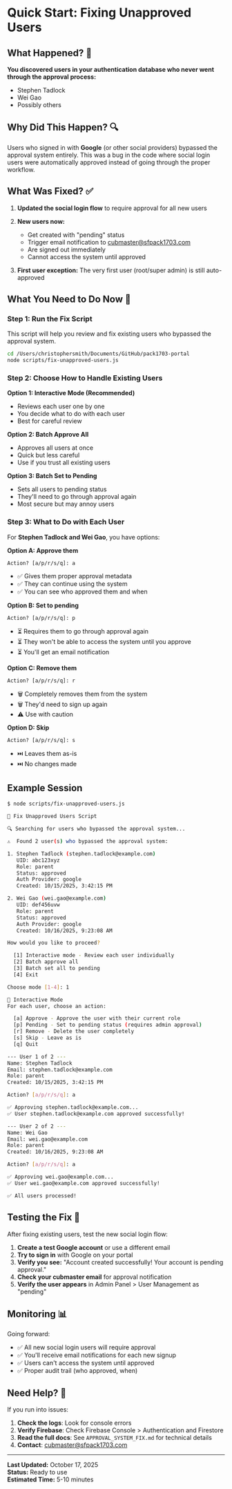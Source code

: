 # Quick Start: Fixing Unapproved Users

## What Happened? 🤔

**You discovered users in your authentication database who never went through the approval process:**
- Stephen Tadlock
- Wei Gao
- Possibly others

## Why Did This Happen? 🔍

Users who signed in with **Google** (or other social providers) bypassed the approval system entirely. This was a bug in the code where social login users were automatically approved instead of going through the proper workflow.

## What Was Fixed? ✅

1. **Updated the social login flow** to require approval for all new users
2. **New users now:**
   - Get created with "pending" status
   - Trigger email notification to cubmaster@sfpack1703.com
   - Are signed out immediately
   - Cannot access the system until approved

3. **First user exception:** The very first user (root/super admin) is still auto-approved

## What You Need to Do Now 🎯

### Step 1: Run the Fix Script

This script will help you review and fix existing users who bypassed the approval system.

```bash
cd /Users/christophersmith/Documents/GitHub/pack1703-portal
node scripts/fix-unapproved-users.js
```

### Step 2: Choose How to Handle Existing Users

**Option 1: Interactive Mode (Recommended)**
- Reviews each user one by one
- You decide what to do with each user
- Best for careful review

**Option 2: Batch Approve All**
- Approves all users at once
- Quick but less careful
- Use if you trust all existing users

**Option 3: Batch Set to Pending**
- Sets all users to pending status
- They'll need to go through approval again
- Most secure but may annoy users

### Step 3: What to Do with Each User

For **Stephen Tadlock and Wei Gao**, you have options:

**Option A: Approve them**
```
Action? [a/p/r/s/q]: a
```
- ✅ Gives them proper approval metadata
- ✅ They can continue using the system
- ✅ You can see who approved them and when

**Option B: Set to pending**
```
Action? [a/p/r/s/q]: p
```
- ⏳ Requires them to go through approval again
- ⏳ They won't be able to access the system until you approve
- ⏳ You'll get an email notification

**Option C: Remove them**
```
Action? [a/p/r/s/q]: r
```
- 🗑️ Completely removes them from the system
- 🗑️ They'd need to sign up again
- ⚠️ Use with caution

**Option D: Skip**
```
Action? [a/p/r/s/q]: s
```
- ⏭️ Leaves them as-is
- ⏭️ No changes made

## Example Session

```bash
$ node scripts/fix-unapproved-users.js

🚀 Fix Unapproved Users Script

🔍 Searching for users who bypassed the approval system...

⚠️  Found 2 user(s) who bypassed the approval system:

1. Stephen Tadlock (stephen.tadlock@example.com)
   UID: abc123xyz
   Role: parent
   Status: approved
   Auth Provider: google
   Created: 10/15/2025, 3:42:15 PM

2. Wei Gao (wei.gao@example.com)
   UID: def456uvw
   Role: parent
   Status: approved
   Auth Provider: google
   Created: 10/16/2025, 9:23:08 AM

How would you like to proceed?

  [1] Interactive mode - Review each user individually
  [2] Batch approve all
  [3] Batch set all to pending
  [4] Exit

Choose mode [1-4]: 1

📝 Interactive Mode
For each user, choose an action:

  [a] Approve - Approve the user with their current role
  [p] Pending - Set to pending status (requires admin approval)
  [r] Remove - Delete the user completely
  [s] Skip - Leave as is
  [q] Quit

--- User 1 of 2 ---
Name: Stephen Tadlock
Email: stephen.tadlock@example.com
Role: parent
Created: 10/15/2025, 3:42:15 PM

Action? [a/p/r/s/q]: a

✅ Approving stephen.tadlock@example.com...
✅ User stephen.tadlock@example.com approved successfully!

--- User 2 of 2 ---
Name: Wei Gao
Email: wei.gao@example.com
Role: parent
Created: 10/16/2025, 9:23:08 AM

Action? [a/p/r/s/q]: a

✅ Approving wei.gao@example.com...
✅ User wei.gao@example.com approved successfully!

✅ All users processed!
```

## Testing the Fix 🧪

After fixing existing users, test the new social login flow:

1. **Create a test Google account** or use a different email
2. **Try to sign in** with Google on your portal
3. **Verify you see:** "Account created successfully! Your account is pending approval."
4. **Check your cubmaster email** for approval notification
5. **Verify the user appears** in Admin Panel > User Management as "pending"

## Monitoring 📊

Going forward:
- ✅ All new social login users will require approval
- ✅ You'll receive email notifications for each new signup
- ✅ Users can't access the system until approved
- ✅ Proper audit trail (who approved, when)

## Need Help? 💬

If you run into issues:

1. **Check the logs**: Look for console errors
2. **Verify Firebase**: Check Firebase Console > Authentication and Firestore
3. **Read the full docs**: See `APPROVAL_SYSTEM_FIX.md` for technical details
4. **Contact**: cubmaster@sfpack1703.com

---

**Last Updated:** October 17, 2025  
**Status:** Ready to use  
**Estimated Time:** 5-10 minutes

